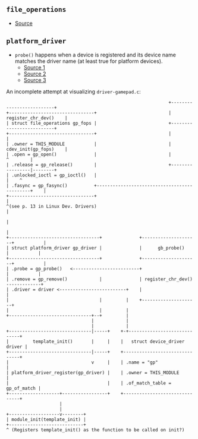 ## `file_operations`
- [Source](https://www.oreilly.com/library/view/linux-device-drivers/1565922921/ch03s03.html)

## `platform_driver`
- `probe()` happens when a device is registered and its device name matches the
  driver name (at least true for platform devices).
  + [Source 1](https://stackoverflow.com/questions/7578582/who-calls-the-probe-of-driver)
  + [Source 2](http://comments.gmane.org/gmane.linux.kernel.kernelnewbies/37050)
  + [Source 3](https://www.mjmwired.net/kernel/Documentation/driver-model/platform.txt)


                                                                                          
An incomplete attempt at visualizing `driver-gamepad.c`:
```                                                                                       
                                                             +--------------------------+       
+--------------------------------+                           |    register_chr_dev()    |       
| struct file_operations gp_fops |                           +--------------------------+       
+--------------------------------+                           |                          |       
| .owner = THIS_MODULE           |                           |    cdev_init(gp_fops)    |       
| .open = gp_open()              |                           |                 ^        |       
| .release = gp_release()        |                           +-----------------|--------+       
| .unlocked_ioctl = gp_ioctl()   |                                             |    ^     
| .fasync = gp_fasync()          +---------------------------------------------+    |     
+--------------------------------+                                                  |
^(see p. 13 in Linux Dev. Drivers)                                                  |
                                                                                    |
                                                                                    |
+----------------------------------+              +---------------------+           |      
| struct platform_driver gp_driver |              |      gb_probe()     |           |
+----------------------------------+              +---------------------+           |
| .probe = gp_probe()   <-------------------------+                     |           |
| .remove = gp_remove()            |              | register_chr_dev() -------------+
| .driver = driver <-------------------------+    |                     |
|                                  |         |    +---------------------+
|                                  |         |       
+-------------------------------+--+         |                            
                                |            |     
                                |            |     
+-------------------------------|-----+    +-+-----------------------------+                               
|         template_init()       |     |    |   struct device_driver driver |                               
+-------------------------------|-----+    +-------------------------------+                               
|                               v     |    | .name = "gp"                  |                               
| platform_driver_register(gp_driver) |    | .owner = THIS_MODULE          |
|                                     |    | .of_match_table = gp_of_match |                               
+-------------------+-----------------+    +-------------------------------+                               
                    |
                    |
+-------------------v--------+            
| module_init(template_init) |
+----------------------------+
^ (Registers template_init() as the function to be called on init?)                            
```                                       



  
  
  
  
  
  
  
